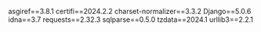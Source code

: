 asgiref==3.8.1
certifi==2024.2.2
charset-normalizer==3.3.2
Django==5.0.6
idna==3.7
requests==2.32.3
sqlparse==0.5.0
tzdata==2024.1
urllib3==2.2.1
